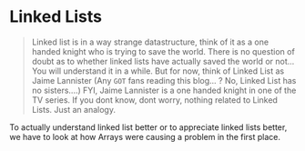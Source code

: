 # Linked Lists
> Linked list is in a way strange datastructure, think of it as a one handed knight who is trying to save the world. There is no question of doubt as to whether linked lists have actually saved the world or not... You will understand it in a while. But for now, think of Linked List as Jaime Lannister (Any `GOT` fans reading this blog... ? No, Linked List has no sisters....)
> FYI, Jaime Lannister is a one handed knight in one of the TV series. If you dont know, dont worry, nothing related to Linked Lists. Just an analogy.


To actually understand linked list better or to appreciate linked lists better, we have to look at how Arrays were causing a problem in the first place.